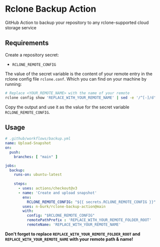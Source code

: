 # Rclone Backup Action

GitHub Action to backup your repository to any rclone-supported cloud storage service


## Requirements

Create a repository secret:

- `RCLONE_REMOTE_CONFIG`

The value of the secret variable is the content of your remote entry in the rclone config file `rclone.conf`.
Which you can find on your machine by running:

```sh
# Replace <YOUR_REMOTE_NAME> with the name of your remote
rclone config show 'REPLACE_WITH_YOUR_REMOTE_NAME' | sed -e '/^[-]/d'
```

Copy the output and use it as the value for the secret variable `RCLONE_REMOTE_CONFIG`.


## Usage

```YAML
# .github/workflows/backup.yml
name: Upload-Snapshot
on:
  push:
    branches: [ "main" ]

jobs:
  backup:
    runs-on: ubuntu-latest
    
    steps:
      - uses: actions/checkout@v3
      - name: 'Create and upload snapshot'
        env:
          RCLONE_REMOTE_CONFIG: "${{ secrets.RCLONE_REMOTE_CONFIG }}"
        uses: n-burk/rclone-backup-action@main
        with:
          config: "$RCLONE_REMOTE_CONFIG"
          remotePathPrefix : 'REPLACE_WITH_YOUR_REMOTE_FOLDER_ROOT'
          remoteName: 'REPLACE_WITH_YOUR_REMOTE_NAME'
```

**Don't forget to replace `REPLACE_WITH_YOUR_REMOTE_FOLDER_ROOT` and `REPLACE_WITH_YOUR_REMOTE_NAME` with your remote path & name!**
